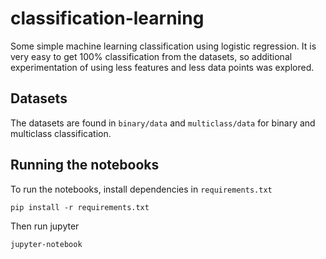 # classification-learning
Some simple machine learning classification using logistic regression. It is very easy to get 100% classification from the datasets, so additional experimentation of using less features and less data points was explored.

## Datasets
The datasets are found in `binary/data` and `multiclass/data` for binary and multiclass classification.

## Running the notebooks
To run the notebooks, install dependencies in `requirements.txt`
```
pip install -r requirements.txt
```

Then run jupyter
```
jupyter-notebook
```
